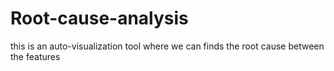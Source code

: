 # Root-cause-analysis
this is an auto-visualization tool where we can finds the root cause between the features
